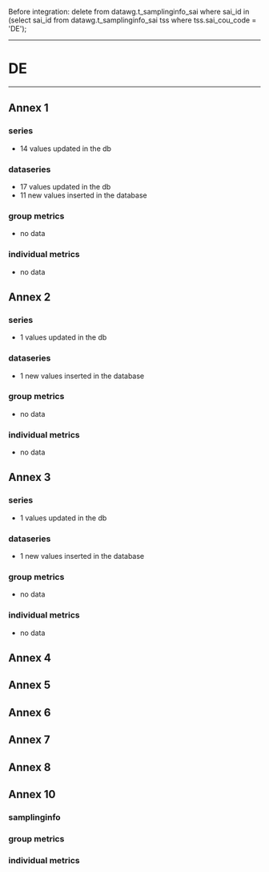Before integration:
delete from datawg.t_samplinginfo_sai where sai_id in (select sai_id from datawg.t_samplinginfo_sai tss where tss.sai_cou_code = 'DE'); 

-----------------------------------------------------------
# DE
-----------------------------------------------------------

## Annex 1

### series
* 14 values updated in the db
  
### dataseries
* 17 values updated in the db
* 11 new values inserted in the database

### group metrics
* no data

### individual metrics
* no data

  
## Annex 2

### series
* 1 values updated in the db

### dataseries
* 1 new values inserted in the database

### group metrics
* no data

### individual metrics
* no data


## Annex 3

### series
* 1 values updated in the db
  
### dataseries
* 1 new values inserted in the database

### group metrics
* no data

### individual metrics
* no data


## Annex 4


## Annex 5


## Annex 6



## Annex 7



## Annex 8


## Annex 10

### samplinginfo


### group metrics


### individual metrics



